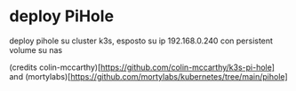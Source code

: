 # deploy PiHole

deploy pihole su cluster k3s, esposto su ip 192.168.0.240 con persistent volume su nas

(credits colin-mccarthy)[https://github.com/colin-mccarthy/k3s-pi-hole] and (mortylabs)[https://github.com/mortylabs/kubernetes/tree/main/pihole]
